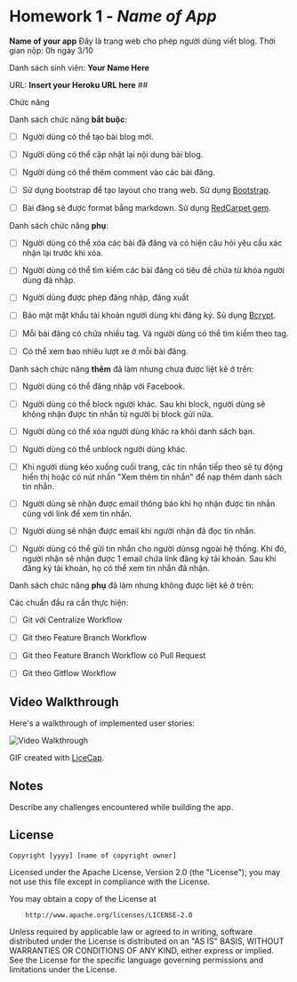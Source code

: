 ﻿# Homework 1 - *Name of App*

**Name of your app** 
Đây là trang web cho phép người dùng viết blog. 
Thời gian nộp: 0h ngày 3/10


Danh sách sinh viên: **Your Name Here**


URL: **Insert your Heroku URL here** ## 


Chức năng

Danh sách chức năng **bắt buộc**:


* [ ] Người dùng có thể tạo bài blog mới.

* [ ] Người dùng có thể cập nhật lại nội dung bài blog.

* [ ] Người dùng có thể thêm comment vào các bài đăng.

* [ ] Sử dụng bootstrap để tạo layout cho trang web. Sử dụng [Bootstrap](https://rubygems.org/gems/bootstrap/versions/4.0.0.alpha3).

* [ ] Bài đăng sẽ được format bằng markdown. Sử dụng [RedCarpet gem](https://github.com/vmg/redcarpet).



Danh sách chức năng **phụ**:


* [ ] Người dùng có thể xóa các bài đã đăng và có hiện câu hỏi yêu cầu xác nhận lại trước khi xóa.

* [ ] Người dùng có thể tìm kiếm các bài đăng có tiêu đề chứa từ khóa người dùng đã nhập.

* [ ] Người dùng được phép đăng nhập, đăng xuất

* [ ] Bảo mật mật khẩu tài khoản người dùng khi đăng ký. Sủ dụng [Bcrypt](https://github.com/codahale/bcrypt-ruby).

* [ ] Mỗi bài đăng có chứa nhiều tag. Và người dùng có thể tìm kiếm theo tag.

* [ ] Có thể xem bao nhiêu lượt xe ở mỗi bài đăng.



Danh sách chức năng **thêm** đã làm nhưng chưa được liệt kê ở trên:


* [ ] Người dùng có thể đăng nhập với Facebook.

* [ ] Người dùng có thể block người khác. Sau khi block, người dùng sẽ không nhận được tin nhắn từ người bị block gửi nữa.

* [ ] Người dùng có thể xóa người dùng khác ra khỏi danh sách bạn.

* [ ] Người dùng có thể unblock người dùng khác.

* [ ] Khi người dùng kéo xuống cuối trang, các tin nhắn tiếp theo sẽ tự động hiển thị hoặc có nút nhấn "Xem thêm tin nhắn" để nạp thêm danh sách tin nhắn.

* [ ] Người dùng sẽ nhận được email thông báo khi họ nhận được tin nhắn cùng với link để xem tin nhắn.

* [ ] Người dùng sẽ nhận được email khi người nhận đã đọc tin nhắn.

* [ ] Người dùng có thể gửi tin nhắn cho người dùnsg ngoài hệ thống. Khi đó, người nhận sẽ nhận được 1 email chứa link đăng ký tài khoản. Sau khi đăng ký tài khoản, họ có thể xem tin nhắn đã nhận.



Danh sách chức năng **phụ** đã làm nhưng không được liệt kê ở trên:



Các chuẩn đầu ra cần thực hiện:
* [ ] Git với Centralize Workflow

* [ ] Git theo Feature Branch Workflow

* [ ] Git theo Feature Branch Workflow có Pull Request

* [ ] Git theo Gitflow Workflow


## Video Walkthrough

Here's a walkthrough of implemented user stories:

![Video Walkthrough](relative-path-to-your-gif-file-on-github-or-absolute-path-to-file-on-imgur-or-youtube)

GIF created with [LiceCap](http://www.cockos.com/licecap/).


## Notes

Describe any challenges encountered while building the app.

## License

    Copyright [yyyy] [name of copyright owner]

   
Licensed under the Apache License, Version 2.0 (the "License");
    you may not use this file except in compliance with the License.
    
You may obtain a copy of the License at

        http://www.apache.org/licenses/LICENSE-2.0

    
Unless required by applicable law or agreed to in writing, software
    distributed under the License is distributed on an "AS IS" BASIS,
    WITHOUT WARRANTIES OR CONDITIONS OF ANY KIND, either express or implied.
    See the License for the specific language governing permissions and
    limitations under the License.
